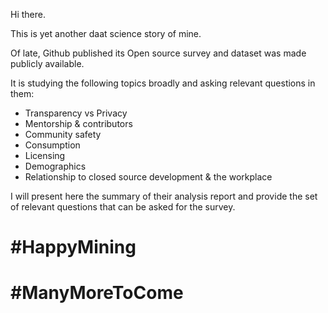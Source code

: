 Hi there.

This is yet another daat science story of mine.

Of late, Github published its Open source survey and dataset was made publicly available.

It is studying the following topics broadly and asking relevant questions in them:

- Transparency vs Privacy
- Mentorship & contributors
- Community safety
- Consumption
- Licensing
- Demographics
- Relationship to closed source development & the workplace

I will present here the summary of their analysis report and provide the set of relevant questions that can be asked for the survey.

# #HappyMining
# #ManyMoreToCome
